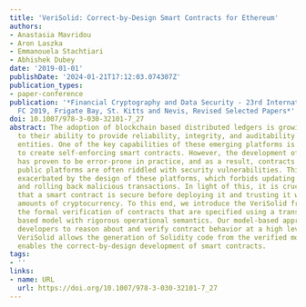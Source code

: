 ```yaml
---
title: 'VeriSolid: Correct-by-Design Smart Contracts for Ethereum'
authors:
- Anastasia Mavridou
- Aron Laszka
- Emmanouela Stachtiari
- Abhishek Dubey
date: '2019-01-01'
publishDate: '2024-01-21T17:12:03.074307Z'
publication_types:
- paper-conference
publication: '*Financial Cryptography and Data Security - 23rd International Conference,
  FC 2019, Frigate Bay, St. Kitts and Nevis, Revised Selected Papers*'
doi: 10.1007/978-3-030-32101-7_27
abstract: The adoption of blockchain based distributed ledgers is growing fast due
  to their ability to provide reliability, integrity, and auditability without trusted
  entities. One of the key capabilities of these emerging platforms is the ability
  to create self-enforcing smart contracts. However, the development of smart contracts
  has proven to be error-prone in practice, and as a result, contracts deployed on
  public platforms are often riddled with security vulnerabilities. This issue is
  exacerbated by the design of these platforms, which forbids updating contract code
  and rolling back malicious transactions. In light of this, it is crucial to ensure
  that a smart contract is secure before deploying it and trusting it with significant
  amounts of cryptocurrency. To this end, we introduce the VeriSolid framework for
  the formal verification of contracts that are specified using a transition-system
  based model with rigorous operational semantics. Our model-based approach allows
  developers to reason about and verify contract behavior at a high level of abstraction.
  VeriSolid allows the generation of Solidity code from the verified models, which
  enables the correct-by-design development of smart contracts.
tags:
- ''
links:
- name: URL
  url: https://doi.org/10.1007/978-3-030-32101-7_27
---
```

